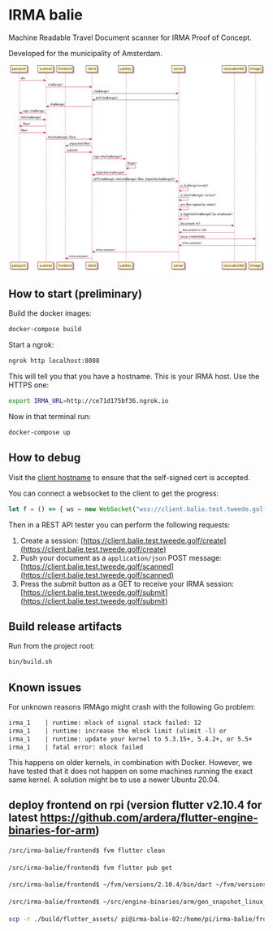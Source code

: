 # IRMA balie
Machine Readable Travel Document scanner for IRMA Proof of Concept.

Developed for the municipality of Amsterdam.

![Communication flow](doc/flow.png)

## How to start (preliminary)

Build the docker images:
```bash
docker-compose build
```

Start a ngrok:
```bash
ngrok http localhost:8088
```

This will tell you that you have a hostname. This is your IRMA host. Use the HTTPS one:
```bash
export IRMA_URL=http://ce71d175bf36.ngrok.io
```

Now in that terminal run:
```bash
docker-compose up
```

## How to debug

Visit the [client hostname](https://client.balie.test.tweede.golf/create) to ensure that the self-signed cert is accepted.

You can connect a websocket to the client to get the progress:
```javascript
let f = () => { ws = new WebSocket("wss://client.balie.test.tweede.golf/socket"); ws.onmessage = (msg) => console.log('msg', JSON.parse(msg.data)) }; f()
```

Then in a REST API tester you can perform the following requests:
1. Create a session: [https://client.balie.test.tweede.golf/create](https://client.balie.test.tweede.golf/create)
2. Push your document as a `application/json` POST message: [https://client.balie.test.tweede.golf/scanned](https://client.balie.test.tweede.golf/scanned)
3. Press the submit button as a GET to receive your IRMA session: [https://client.balie.test.tweede.golf/submit](https://client.balie.test.tweede.golf/submit)

## Build release artifacts

Run from the project root:
```bash
bin/build.sh
```

## Known issues
For unknown reasons IRMAgo might crash with the following Go problem:
```
irma_1    | runtime: mlock of signal stack failed: 12
irma_1    | runtime: increase the mlock limit (ulimit -l) or
irma_1    | runtime: update your kernel to 5.3.15+, 5.4.2+, or 5.5+
irma_1    | fatal error: mlock failed
```

This happens on older kernels, in combination with Docker. However, we have tested that it does not happen on some machines running the exact same kernel.
A solution might be to use a newer Ubuntu 20.04.


## deploy frontend on rpi (version flutter v2.10.4 for latest https://github.com/ardera/flutter-engine-binaries-for-arm)
```bash
/src/irma-balie/frontend$ fvm flutter clean

/src/irma-balie/frontend$ fvm flutter pub get

/src/irma-balie/frontend$ ~/fvm/versions/2.10.4/bin/dart ~/fvm/versions/2.10.4/bin/cache/dart-sdk/bin/snapshots/frontend_server.dart.snapshot --sdk-root ~/fvm/versions/2.10.4/bin/cache/artifacts/engine/common/flutter_patched_sdk_product/ --target=flutter --aot --tfa -Ddar.vm.product=true --packages .packages --output-dill build/kernel_snapshot.dill --depfile build/kernel_snapshot.d package:irmabalie/main.dart

/src/irma-balie/frontend$ ~/src/engine-binaries/arm/gen_snapshot_linux_x64_release --deterministic --snapshot_kind=app-aot-elf --strip --sim-use-hardfp --elf=build/flutter_assets/app.so build/kernel_snapshot.dill

scp -r ./build/flutter_assets/ pi@irma-balie-02:/home/pi/irma-balie/frontend
```